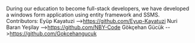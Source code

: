During our education to become full-stack developers, we have developed a windows form application using entity framework and SSMS.
Contributors: Eyüp Kayatuzi -->https://github.com/Eyup-Kayatuzi
              Nuri Baran Yeşilay -->https://github.com/NBY-Code
              Gökçehan Gücük -->https://github.com/Gokcehangucuk
